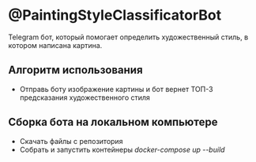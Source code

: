 # @PaintingStyleClassificatorBot

Telegram бот, который помогает определить художественный стиль, в котором написана картина.

## Алгоритм использования
* Отправь боту изображение картины и бот вернет ТОП-3 предсказания художественного стиля

## Сборка бота на локальном компьютере
* Скачать файлы с репозитория
* Собрать и запустить контейнеры *docker-compose up --build*
